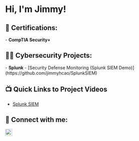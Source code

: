 <h1>Hi, I'm Jimmy! 

<h2>📜 Certifications:</h2>
- <b>CompTIA Security+</b>

<h2>👨‍💻 Cybersecurity Projects:</h2>
- <b>Splunk</b>
  - [Security Defense Monitoring (Splunk SIEM Demo)](https://github.com/jimmyhcao/SplunkSIEM)

<h2>📺 Quick Links to Project Videos</h2>

- [Splunk SIEM](https://youtu.be/dWWHM_K7HwY)


<h2> 🤳 Connect with me:</h2>


[<img align="left" alt="JoshMadakor | LinkedIn" width="22px" src="https://cdn.jsdelivr.net/npm/simple-icons@v3/icons/linkedin.svg" />][linkedin]



[linkedin]: https://www.linkedin.com/in/jimmy-h-cao

<!--
**joshmadakor1/joshmadakor1** is a ✨ _special_ ✨ repository because its `README.md` (this file) appears on your GitHub profile.

Here are some ideas to get you started:

- 🔭 I’m currently working on ...
- 🌱 I’m currently learning ...
- 👯 I’m looking to collaborate on ...
- 🤔 I’m looking for help with ...
- 💬 Ask me about ...
- 📫 How to reach me: ...
- 😄 Pronouns: ...
- ⚡ Fun fact: ...
-->
